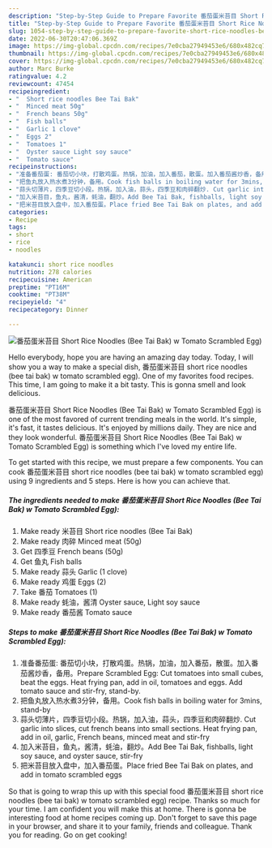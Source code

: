```yaml
---
description: "Step-by-Step Guide to Prepare Favorite 番茄蛋米苔目 Short Rice Noodles (Bee Tai Bak) w Tomato Scrambled Egg)"
title: "Step-by-Step Guide to Prepare Favorite 番茄蛋米苔目 Short Rice Noodles (Bee Tai Bak) w Tomato Scrambled Egg)"
slug: 1054-step-by-step-guide-to-prepare-favorite-short-rice-noodles-bee-tai-bak-w-tomato-scrambled-egg
date: 2022-06-30T20:47:06.369Z
image: https://img-global.cpcdn.com/recipes/7e0cba27949453e6/680x482cq70/番茄蛋米苔目-short-rice-noodles-bee-tai-bak-w-tomato-scrambled-egg-recipe-main-photo.jpg
thumbnail: https://img-global.cpcdn.com/recipes/7e0cba27949453e6/680x482cq70/番茄蛋米苔目-short-rice-noodles-bee-tai-bak-w-tomato-scrambled-egg-recipe-main-photo.jpg
cover: https://img-global.cpcdn.com/recipes/7e0cba27949453e6/680x482cq70/番茄蛋米苔目-short-rice-noodles-bee-tai-bak-w-tomato-scrambled-egg-recipe-main-photo.jpg
author: Marc Burke
ratingvalue: 4.2
reviewcount: 47454
recipeingredient:
- "  Short rice noodles Bee Tai Bak"
- "  Minced meat 50g"
- "  French beans 50g"
- "  Fish balls"
- "  Garlic 1 clove"
- "  Eggs 2"
- "  Tomatoes 1"
- "  Oyster sauce Light soy sauce"
- "  Tomato sauce"
recipeinstructions:
- "准备番茄蛋: 番茄切小块，打散鸡蛋。热锅，加油，加入番茄，散蛋。加入番茄酱炒香，备用。Prepare Scrambled Egg: Cut tomatoes into small cubes, beat the eggs. Heat frying pan, add in oil, tomatoes and eggs. Add tomato sauce and stir-fry, stand-by."
- "把鱼丸放入热水煮3分钟，备用。Cook fish balls in boiling water for 3mins, stand-by"
- "蒜头切薄片，四季豆切小段。热锅，加入油，蒜头，四季豆和肉碎翻炒. Cut garlic into slices, cut french beans into small sections. Heat frying pan, add in oil, garlic, French beans, minced meat and stir-fry"
- "加入米苔目，鱼丸，酱清，蚝油，翻炒。Add Bee Tai Bak, fishballs, light soy sauce, and oyster sauce, stir-fry"
- "把米苔目放入盘中，加入番茄蛋。Place fried Bee Tai Bak on plates, and add in tomato scrambled eggs"
categories:
- Recipe
tags:
- short
- rice
- noodles

katakunci: short rice noodles 
nutrition: 278 calories
recipecuisine: American
preptime: "PT16M"
cooktime: "PT38M"
recipeyield: "4"
recipecategory: Dinner

---
```



![番茄蛋米苔目 Short Rice Noodles (Bee Tai Bak) w Tomato Scrambled Egg)](https://img-global.cpcdn.com/recipes/7e0cba27949453e6/680x482cq70/番茄蛋米苔目-short-rice-noodles-bee-tai-bak-w-tomato-scrambled-egg-recipe-main-photo.jpg)

Hello everybody, hope you are having an amazing day today. Today, I will show you a way to make a special dish, 番茄蛋米苔目 short rice noodles (bee tai bak) w tomato scrambled egg). One of my favorites food recipes. This time, I am going to make it a bit tasty. This is gonna smell and look delicious.



番茄蛋米苔目 Short Rice Noodles (Bee Tai Bak) w Tomato Scrambled Egg) is one of the most favored of current trending meals in the world. It's simple, it's fast, it tastes delicious. It's enjoyed by millions daily. They are nice and they look wonderful. 番茄蛋米苔目 Short Rice Noodles (Bee Tai Bak) w Tomato Scrambled Egg) is something which I've loved my entire life.


To get started with this recipe, we must prepare a few components. You can cook 番茄蛋米苔目 short rice noodles (bee tai bak) w tomato scrambled egg) using 9 ingredients and 5 steps. Here is how you can achieve that.

<!--inarticleads1-->

##### The ingredients needed to make 番茄蛋米苔目 Short Rice Noodles (Bee Tai Bak) w Tomato Scrambled Egg):

1. Make ready  米苔目 Short rice noodles (Bee Tai Bak)
1. Make ready  肉碎 Minced meat (50g)
1. Get  四季豆 French beans (50g)
1. Get  鱼丸 Fish balls
1. Make ready  蒜头 Garlic (1 clove)
1. Make ready  鸡蛋 Eggs (2)
1. Take  番茄 Tomatoes (1)
1. Make ready  蚝油，酱清 Oyster sauce, Light soy sauce
1. Make ready  番茄酱 Tomato sauce




<!--inarticleads2-->

##### Steps to make 番茄蛋米苔目 Short Rice Noodles (Bee Tai Bak) w Tomato Scrambled Egg):

1. 准备番茄蛋: 番茄切小块，打散鸡蛋。热锅，加油，加入番茄，散蛋。加入番茄酱炒香，备用。Prepare Scrambled Egg: Cut tomatoes into small cubes, beat the eggs. Heat frying pan, add in oil, tomatoes and eggs. Add tomato sauce and stir-fry, stand-by.
1. 把鱼丸放入热水煮3分钟，备用。Cook fish balls in boiling water for 3mins, stand-by
1. 蒜头切薄片，四季豆切小段。热锅，加入油，蒜头，四季豆和肉碎翻炒. Cut garlic into slices, cut french beans into small sections. Heat frying pan, add in oil, garlic, French beans, minced meat and stir-fry
1. 加入米苔目，鱼丸，酱清，蚝油，翻炒。Add Bee Tai Bak, fishballs, light soy sauce, and oyster sauce, stir-fry
1. 把米苔目放入盘中，加入番茄蛋。Place fried Bee Tai Bak on plates, and add in tomato scrambled eggs




So that is going to wrap this up with this special food 番茄蛋米苔目 short rice noodles (bee tai bak) w tomato scrambled egg) recipe. Thanks so much for your time. I am confident you will make this at home. There is gonna be interesting food at home recipes coming up. Don't forget to save this page in your browser, and share it to your family, friends and colleague. Thank you for reading. Go on get cooking!
